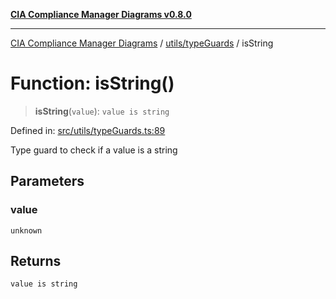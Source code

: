 [**CIA Compliance Manager Diagrams v0.8.0**](../../../README.md)

***

[CIA Compliance Manager Diagrams](../../../modules.md) / [utils/typeGuards](../README.md) / isString

# Function: isString()

> **isString**(`value`): `value is string`

Defined in: [src/utils/typeGuards.ts:89](https://github.com/Hack23/cia-compliance-manager/blob/fa2f95f029cdcd192b3882a37d0d34753edcd349/src/utils/typeGuards.ts#L89)

Type guard to check if a value is a string

## Parameters

### value

`unknown`

## Returns

`value is string`
